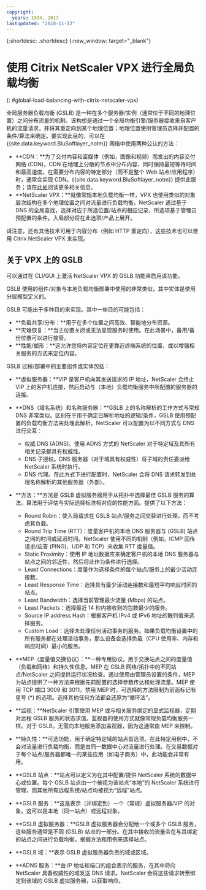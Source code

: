 ```yaml
---
copyright:
  years: 1994, 2017
lastupdated: "2018-11-12"
---
```


{:shortdesc: .shortdesc}
{:new_window: target="_blank"}

# 使用 Citrix NetScaler VPX 进行全局负载均衡
{: #global-load-balancing-with-citrix-netscaler-vpx}

全局服务器负载均衡 (GSLB) 是一种在多个服务器/实例（通常位于不同的地理位置）之间分布流量的机制。该构想是通过一个全局均衡引擎/服务器接收来自客户机的流量请求，并将其重定向到某个地理位置；地理位置使用管理员选择并配置的条件/算法来确定。要实现此目的，可以在 {{site.data.keyword.BluSoftlayer_notm}} 网络中使用两种公认的方法：

* **CDN：**为了交付内容和富媒体（例如，图像和视频）而发出的内容交付网络 (CDN)，CDN 在地理上分散的节点中分布内容，同时保持最短等待时间和最高速度。在需要分布内容的特定部分（而不是整个 Web 站点/应用程序）时，通常会实现 CDN。{{site.data.keyword.BluSoftlayer_notm}} 提供此服务；请在[此处](/docs/infrastructure/CDN?topic=CDN-getting-started)阅读更多相关信息。 
* **NetScaler VPX：**就像常规本地负载均衡一样，VPX 也使用类似的对象层次结构在多个地理位置之间对流量进行负载均衡。NetScaler 通过基于 DNS 的全局查找，选择对应于所选位置/站点的相应记录，所选项基于管理员预配置的条件。入局部分将在此选项/产品上展开。

请注意，还有其他技术可用于内容分布（例如 HTTP 重定向），这些技术也可以使用 Citrix NetScaler VPX 来实现。 

## 关于 VPX 上的 GSLB

可以通过在 CLI/GUI 上激活 NetScaler VPX 的 GSLB 功能来启用该功能。 

GSLB 使用的组件/对象与本地负载均衡部署中使用的非常类似，其中实体是使用分层模型定义的。

GSLB 可能出于多种目的来实现。其中一些目的可能包括：

* **负载共享/分布：**用于在多个位置之间高效、智能地分布资源。
* **灾难恢复：**当主位置关闭或无法呈现服务时使用。在此场景中，备用/备份位置可以进行接管。
* **性能/塑形：**这允许您将内容定位在更靠近终端系统的位置，或以增强相关服务的方式来定位内容。

GSLB 过程/部署中的主要组件或实体包括：

* **虚拟服务器：**VIP 是客户机向其发送请求的 IP 地址，NetScaler 会终止 VIP 上的客户机连接，然后启动与（本地）负载均衡服务中所配置的服务器的连接。 
* **DNS（域名系统）和名称服务器：**GSLB 上的名称解析的工作方式与常规 DNS 非常类似。区别在于用于确定已解析地址的逻辑/条件，GSLB 使用预配置的负载均衡方法来处理此解析。NetScaler 可以配置为以不同方式与 DNS 进行交互：
	* 权威 DNS (ADNS)。使用 ADNS 方式的 NetScaler 对于特定域及其所有相关记录都具有权威性。
	* DNS 子授权。DNS 服务器（对于域具有权威性）将子域的责任委派给 NetScaler 系统时执行。
	* DNS 代理。在此方式下进行配置时，NetScaler 会将 DNS 请求转发到处理名称解析的其他服务器（外部）。
* **方法：**方法是 GSLB 虚拟服务器用于从拓扑中选择最佳 GSLB 服务的算法。算法用于评估与实际选择标准相对应的性能方面。提供了以下方法：
  * Round Robin：使入局请求在 GSLB 站点/服务之间交替进行处理，而不考虑其负载。
  * Round Trip Time (RTT)：度量客户机的本地 DNS 服务器与 (GSLB) 站点之间的时间或延迟时间。NetScaler 使用不同的机制（例如，ICMP 回传请求/应答 (PING)、UDP 和 TCP）来收集 RTT 度量值。
  * Static Proximity：使用 IP 地址数据库来确定客户机的本地 DNS 服务器与站点之间的邻近性，然后将此作为条件进行选择。
  * Least Connections：度量作为选择条件的每个站点/服务上的最少活动连接数。
  * Least Response Time：选择具有最少活动连接数和最短平均响应时间的站点。
  * Least Bandwidth：选择当前管理最少流量 (Mbps) 的站点。
  * Least Packets：选择最近 14 秒内接收到的包数最少的服务。
  * Source IP address Hash：根据客户机 IPv4 或 IPv6 地址的散列值来选择服务。
  * Custom Load：选择未处理任何活动事务的服务。如果负载均衡设置中的所有服务都在处理活动事务，那么设备会选择负载（CPU 使用率、内存和响应时间）最小的服务。

* **MEP（度量值交换协议）：**一种专用协议，用于交换站点之间的度量值（负载和网络）和持久性信息。MEP 在 GSLB 网络/拓扑中的不同站点/NetScaler 之间提供运行状况检查。通过使用由管理员设置的条件，MEP 为站点提供了一种方法来根据先前配置的选择参数传达和处理流量。MEP 使用 TCP 端口 3009 和 3011。禁用 MEP 时，可选择的方法限制为前面标记有星号 (*) 的选项。选择其他任何方法都会还原为“循环法”。
* **监视：**NetScaler 引擎使用 MEP 或与相关服务绑定的显式监视器，定期对远程 GSLB 服务的状态求值。监视器的使用方式就像常规负载均衡服务一样。对于 GSLB，无需向本地服务添加监视器，因为这通常由 MEP 来控制。 
* **持久性：**可选功能，用于确定特定域的站点首选项。在此特定用例中，不会对流量进行负载均衡，而是由同一数据中心对流量进行处理。在交易数据对于每个站点/服务器都唯一的某些应用（如电子商务）中，此功能会非常有用。
* **GSLB 站点：**站点可以定义为在其中配置/提供 NetScaler 系统的数据中心或位置。每个 GSLB 站点由一个被视为该站点“本地”的 NetScaler 系统进行管理，而其他所有远程系统/站点均被视为“远程”站点。
* **GSLB 服务：**这是表示（并绑定到）一个（常规）虚拟服务器/VIP 的对象。这可以是本地（同一站点）或远程对象。
* **GSLB 虚拟服务器：**GSLB 虚拟服务器会分配给一个或多个 GSLB 服务，这些服务通常是不同 (GSLB) 站点的一部分。在其中接收的流量会在与其绑定的站点之间进行负载均衡。根据方法和用例来选择站点。
* **GSLB 域：**表示 GSLB 虚拟服务器负责的域或区域。 
* **ADNS 服务：**由 IP 地址和端口的组合表示的服务，在其中将向 NetScaler 具备权威性的域发送 DNS 请求。NetScaler 会将这些请求转至绑定到该域的 GSLB 虚拟服务器，以获取响应。
